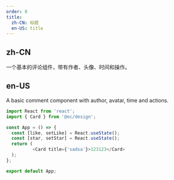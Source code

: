 ```yaml
---
order: 0
title:
  zh-CN: 标题
  en-US: title
---
```


## zh-CN

一个基本的评论组件，带有作者、头像、时间和操作。

##  en-US

A basic comment component with author, avatar, time and actions.

```js
import React from 'react';
import { Card } from '@oc/design';

const App = () => {
  const [like, setLike] = React.useState();
  const [star, setStar] = React.useState();
  return (
          <Card title={'sadsa'}>123123</Card>
  );
};

export default App;
```
